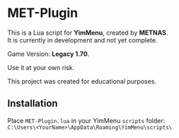 # MET-Plugin

This is a Lua script for **YimMenu**, created by **METNAS**.  
It is currently in development and not yet complete.

Game Version: **Legacy 1.70**.

Use it at your own risk.

This project was created for educational purposes.

## Installation

Place `MET-Plugin.lua` in your YimMenu `scripts` folder:  
`C:\Users\<YourName>\AppData\Roaming\YimMenu\scripts\`




